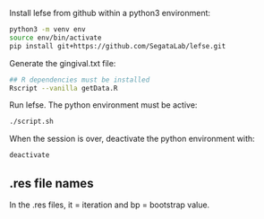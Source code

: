 
Install lefse from github within a python3 environment:

```bash
python3 -m venv env
source env/bin/activate
pip install git+https://github.com/SegataLab/lefse.git
```
Generate the gingival.txt file:

```bash
## R dependencies must be installed
Rscript --vanilla getData.R
```

Run lefse. The python environment must be active:

```bash
./script.sh
```

When the session is over, deactivate the python environment with:

```bash
deactivate
```

## .res file names

In the .res files, it = iteration and bp = bootstrap value.
